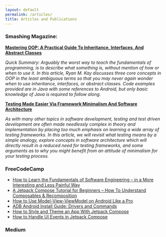 ```yaml
---
layout: default
permalink: /articles/
title: Articles and Publications
---
```


### Smashing Magazine:

[**Mastering OOP: A Practical Guide To Inheritance, Interfaces, And Abstract Classes**](https://www.smashingmagazine.com/2019/11/guide-oop-inheritance-interfaces-abstract-classes/)

*Quick Summary: Arguably the worst way to teach the fundamentals of programming, is to describe what something is, without mention of how or when to use it. In this article, Ryan M. Kay discusses three core concepts in OOP in the least ambiguous terms so that you may never again wonder when to use inheritance, interfaces, or abstract classes. Code examples provided are in Java with some references to Android, but only basic knowledge of Java is required to follow along.*

[**Testing Made Easier Via Framework Minimalism And Software Architecture**](https://www.smashingmagazine.com/2019/08/testing-framework-minimalism-software-architecture/)

*As with many other topics in software development, testing and test driven development are often made needlessly complex in theory and implementation by placing too much emphasis on learning a wide array of testing frameworks. In this article, we will revisit what testing means by a simple analogy, explore concepts in software architecture which will directly result in a reduced need for testing frameworks, and some arguments as to why you might benefit from an attitude of minimalism for your testing process.*

### FreeCodeCamp

* [How to Learn the Fundamentals of Software Engineering – in a More Interesting and Less Painful Way](https://www.freecodecamp.org/news/learn-the-fundamentals-of-software-engineering/)
* [A Jetpack Compose Tutorial for Beginners – How To Understand Composables & Recomposition](https://www.freecodecamp.org/news/jetpack-compose-beginner-tutorial-composables-recomposition/)
* [How to Use Model-View-ViewModel on Android Like a Pro](https://www.freecodecamp.org/news/model-view-viewmodel-android-tutorial/)
* [ADB Android Install Guide: Drivers and Commands](https://www.freecodecamp.org/news/adb-android-install-guide-drivers-and-commands/)
* [How to Style and Theme an App With Jetpack Compose](https://www.freecodecamp.org/news/how-to-style-and-theme-an-app-with-jetpack-compose/)
* [How to Handle UI Events in Jetpack Compose](https://www.freecodecamp.org/news/how-to-handle-ui-events-in-jetpack-compose/)

### Medium


